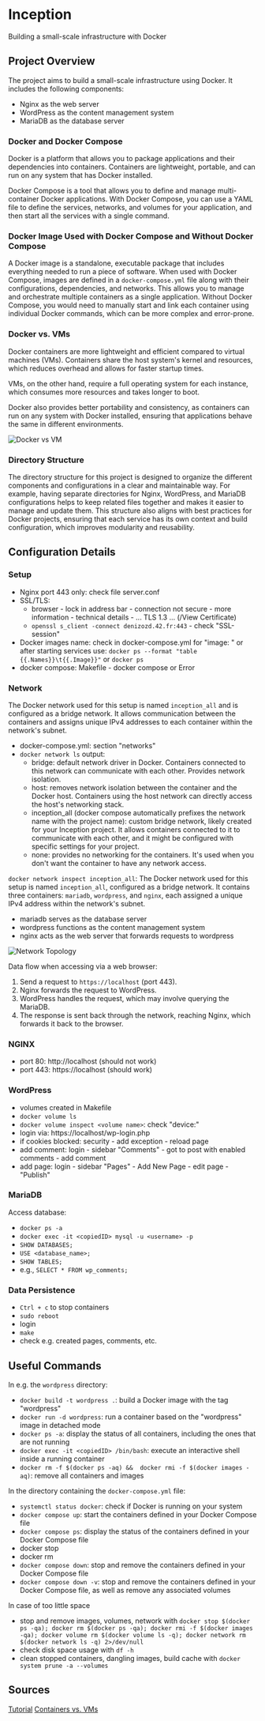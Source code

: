 # Inception
Building a small-scale infrastructure with Docker

## Project Overview
The project aims to build a small-scale infrastructure using Docker. It includes the following components:

- Nginx as the web server
- WordPress as the content management system
- MariaDB as the database server

### Docker and Docker Compose
Docker is a platform that allows you to package applications and their dependencies into containers. Containers are lightweight, portable, and can run on any system that has Docker installed.

Docker Compose is a tool that allows you to define and manage multi-container Docker applications. With Docker Compose, you can use a YAML file to define the services, networks, and volumes for your application, and then start all the services with a single command.

### Docker Image Used with Docker Compose and Without Docker Compose
A Docker image is a standalone, executable package that includes everything needed to run a piece of software. When used with Docker Compose, images are defined in a `docker-compose.yml` file along with their configurations, dependencies, and networks. This allows you to manage and orchestrate multiple containers as a single application. Without Docker Compose, you would need to manually start and link each container using individual Docker commands, which can be more complex and error-prone.

### Docker vs. VMs
Docker containers are more lightweight and efficient compared to virtual machines (VMs). Containers share the host system's kernel and resources, which reduces overhead and allows for faster startup times.

VMs, on the other hand, require a full operating system for each instance, which consumes more resources and takes longer to boot.

Docker also provides better portability and consistency, as containers can run on any system with Docker installed, ensuring that applications behave the same in different environments.

![Docker vs VM](./Docker%20vs%20VM.png)

### Directory Structure
The directory structure for this project is designed to organize the different components and configurations in a clear and maintainable way. For example, having separate directories for Nginx, WordPress, and MariaDB configurations helps to keep related files together and makes it easier to manage and update them. This structure also aligns with best practices for Docker projects, ensuring that each service has its own context and build configuration, which improves modularity and reusability.

## Configuration Details

### Setup
- Nginx port 443 only: check file server.conf
- SSL/TLS:
    - browser - lock in address bar - connection not secure - more information - technical details - ... TLS 1.3 ... (/View Certificate)
    - `openssl s_client -connect denizozd.42.fr:443` - check "SSL-session"
- Docker images name: check in docker-compose.yml for "image: <name>" or after starting services use: `docker ps --format "table {{.Names}}\t{{.Image}}"` or `docker ps`
- docker compose: Makefile - docker compose or Error

### Network
The Docker network used for this setup is named `inception_all` and is configured as a bridge network. It allows communication between the containers and assigns unique IPv4 addresses to each container within the network's subnet.

- docker-compose.yml: section "networks"
- `docker network ls` output:
    - bridge: default network driver in Docker. Containers connected to this network can communicate with each other. Provides network isolation.
    - host: removes network isolation between the container and the Docker host. Containers using the host network can directly access the host's networking stack.
    - inception_all (docker compose automatically prefixes the network name with the project name): custom bridge network, likely created for your Inception project. It allows containers connected to it to communicate with each other, and it might be configured with specific settings for your project.
    - none: provides no networking for the containers. It's used when you don't want the container to have any network access.

`docker network inspect inception_all`: The Docker network used for this setup is named `inception_all`, configured as a bridge network. It contains three containers: `mariadb`, `wordpress`, and `nginx`, each assigned a unique IPv4 address within the network's subnet.
- mariadb serves as the database server
- wordpress functions as the content management system
- nginx acts as the web server that forwards requests to wordpress

![Network Topology](./Network%20Topology.png)

Data flow when accessing via a web browser:
1. Send a request to `https://localhost` (port 443).
2. Nginx forwards the request to WordPress.
3. WordPress handles the request, which may involve querying the MariaDB.
4. The response is sent back through the network, reaching Nginx, which forwards it back to the browser.

### NGINX
- port 80:  http://localhost (should not work)
- port 443: https://localhost (should work)
### WordPress
- volumes created in Makefile
- `docker volume ls`
- `docker volume inspect <volume name>`: check "device:"
- login via: https://localhost/wp-login.php
- if cookies blocked: security - add exception - reload page
- add comment: login - sidebar "Comments" - got to post with enabled comments - add comment
- add page: login - sidebar "Pages" - Add New Page - edit page - "Publish"

### MariaDB
Access database:
- `docker ps -a`
- `docker exec -it <copiedID> mysql -u <username> -p`
- `SHOW DATABASES;`
- `USE <database_name>;`
- `SHOW TABLES;`
- e.g., `SELECT * FROM wp_comments;`

### Data Persistence
- `Ctrl + c` to stop containers
- `sudo reboot`
- login
- `make`
- check e.g. created pages, comments, etc.

## Useful Commands
In e.g. the `wordpress` directory:
- `docker build -t wordpress .`: build a Docker image with the tag "wordpress"
- `docker run -d wordpress`: run a container based on the "wordpress" image in detached mode
- `docker ps -a`: display the status of all containers, including the ones that are not running
- `docker exec -it <copiedID> /bin/bash`: execute an interactive shell inside a running container
- `docker rm -f $(docker ps -aq) &&  docker rmi -f $(docker images -aq)`: remove all containers and images

In the directory containing the `docker-compose.yml` file:
- `systemctl status docker`: check if Docker is running on your system
- `docker compose up`: start the containers defined in your Docker Compose file
- `docker compose ps`: display the status of the containers defined in your Docker Compose file
- docker stop
- docker rm
- `docker compose down`: stop and remove the containers defined in your Docker Compose file
- `docker compose down -v`: stop and remove the containers defined in your Docker Compose file, as well as remove any associated volumes

In case of too little space
- stop and remove images, volumes, network with `docker stop $(docker ps -qa); docker rm $(docker ps -qa); docker rmi -f $(docker images -qa); docker volume rm $(docker volume ls -q); docker network rm $(docker network ls -q) 2>/dev/null`
- check disk space usage with `df -h`
- clean stopped containers, dangling images, build cache with `docker system prune -a --volumes`

## Sources

[Tutorial](https://github.com/waltergcc/42-inception?tab=readme-ov-file#1-the-containers)
[Containers vs. VMs](https://www.netapp.com/blog/containers-vs-vms/)
